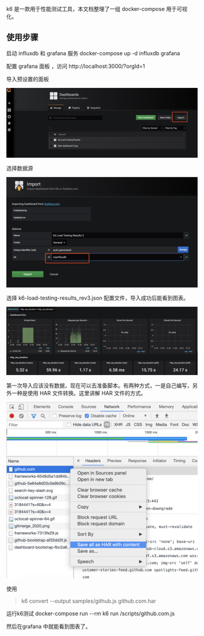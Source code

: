 k6 是一款用于性能测试工具，本文档整理了一组 docker-compose 用于可视化。



## 使用步骤

启动 influxdb 和 grafana 服务  docker-compose up -d influxdb grafana



配置 grafana 面板 ，访问 http://localhost:3000/?orgId=1



导入预设置的面板

![image-20200223221301403](./README/image-20200223221301403.png)

选择数据源

![image-20200223221557758](./README/image-20200223221557758.png)



选择 k6-load-testing-results_rev3.json 配置文件，导入成功后能看到图表。

![image-20200223221657318](README/image-20200223221657318.png)



第一次导入应该没有数据，现在可以去准备脚本。有两种方式，一是自己编写，另外一种是使用 HAR 文件转换。这里讲解 HAR 文件的方式。



![image-20200223221906229](README/image-20200223221906229.png)





使用 



> k6 convert --output samples/github.js github.com.har 



运行k6测试 docker-compose run --rm k6 run /scripts/github.com.js



然后在grafana 中就能看到图表了。